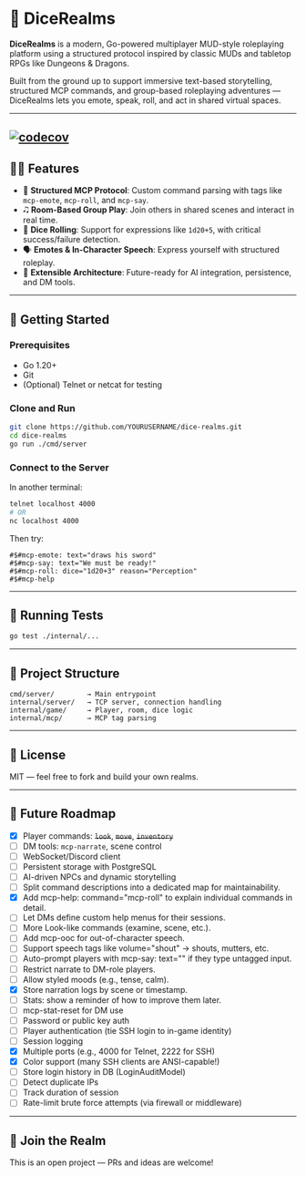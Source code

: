 
# 🎲 DiceRealms

**DiceRealms** is a modern, Go-powered multiplayer MUD-style roleplaying platform using a structured protocol inspired by classic MUDs and tabletop RPGs like Dungeons & Dragons.

Built from the ground up to support immersive text-based storytelling, structured MCP commands, and group-based roleplaying adventures — DiceRealms lets you emote, speak, roll, and act in shared virtual spaces.

---
[![codecov](https://codecov.io/gh/ericktheredd5875/dicerealms/graph/badge.svg?token=8Q1IB3P0UL)](https://codecov.io/gh/ericktheredd5875/dicerealms)
---

## 👩‍👨 Features

* 🧹 **Structured MCP Protocol**: Custom command parsing with tags like `mcp-emote`, `mcp-roll`, and `mcp-say`.
* 🎝️ **Room-Based Group Play**: Join others in shared scenes and interact in real time.
* 🎲 **Dice Rolling**: Support for expressions like `1d20+5`, with critical success/failure detection.
* 🗣️ **Emotes & In-Character Speech**: Express yourself with structured roleplay.
* 🔄 **Extensible Architecture**: Future-ready for AI integration, persistence, and DM tools.

---

## 🚀 Getting Started

### Prerequisites

* Go 1.20+
* Git
* (Optional) Telnet or netcat for testing

### Clone and Run

```bash
git clone https://github.com/YOURUSERNAME/dice-realms.git
cd dice-realms
go run ./cmd/server
```

### Connect to the Server

In another terminal:

```bash
telnet localhost 4000
# OR
nc localhost 4000
```

Then try:

```text
#$#mcp-emote: text="draws his sword"
#$#mcp-say: text="We must be ready!"
#$#mcp-roll: dice="1d20+3" reason="Perception"
#$#mcp-help
```

---

## 🥪 Running Tests

```bash
go test ./internal/...
```

---

## 📂 Project Structure

```
cmd/server/        → Main entrypoint
internal/server/   → TCP server, connection handling
internal/game/     → Player, room, dice logic
internal/mcp/      → MCP tag parsing
```

---

## 📜 License

MIT — feel free to fork and build your own realms.

---

## 🧠 Future Roadmap

* [x] Player commands: ~~`look`~~, ~~`move`~~, ~~`inventory`~~
* [ ] DM tools: `mcp-narrate`, scene control
* [ ] WebSocket/Discord client
* [ ] Persistent storage with PostgreSQL
* [ ] AI-driven NPCs and dynamic storytelling
* [ ] Split command descriptions into a dedicated map for maintainability.
* [x] Add mcp-help: command="mcp-roll" to explain individual commands in detail.
* [ ] Let DMs define custom help menus for their sessions.
* [ ] More Look-like commands (examine, scene, etc.).
* [ ] Add mcp-ooc for out-of-character speech.
* [ ] Support speech tags like volume="shout" → shouts, mutters, etc.
* [ ] Auto-prompt players with mcp-say: text="" if they type untagged input.
* [ ] Restrict narrate to DM-role players.
* [ ] Allow styled moods (e.g., tense, calm).
* [x] Store narration logs by scene or timestamp.
* [ ] Stats: show a reminder of how to improve them later.
* [ ] mcp-stat-reset for DM use
* [ ] Password or public key auth
* [ ] Player authentication (tie SSH login to in-game identity)
* [ ] Session logging
* [x] Multiple ports (e.g., 4000 for Telnet, 2222 for SSH)
* [x] Color support (many SSH clients are ANSI-capable!)
* [ ] Store login history in DB (LoginAuditModel)
* [ ] Detect duplicate IPs
* [ ] Track duration of session
* [ ] Rate-limit brute force attempts (via firewall or middleware)

---

## 💬 Join the Realm

This is an open project — PRs and ideas are welcome!